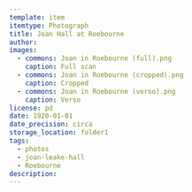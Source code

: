 ```yaml
---
template: item
itemtype: Photograph
title: Joan Hall at Roebourne
author: 
images:
  - commons: Joan in Roebourne (full).png
    caption: Full scan
  - commons: Joan in Roebourne (cropped).png
    caption: Cropped
  - commons: Joan in Roebourne (verso).png
    caption: Verso
license: pd
date: 1920-01-01
date_precision: circa
storage_location: folder1
tags:
  - photos
  - joan-leake-hall
  - Roebourne
description: 
---
```

